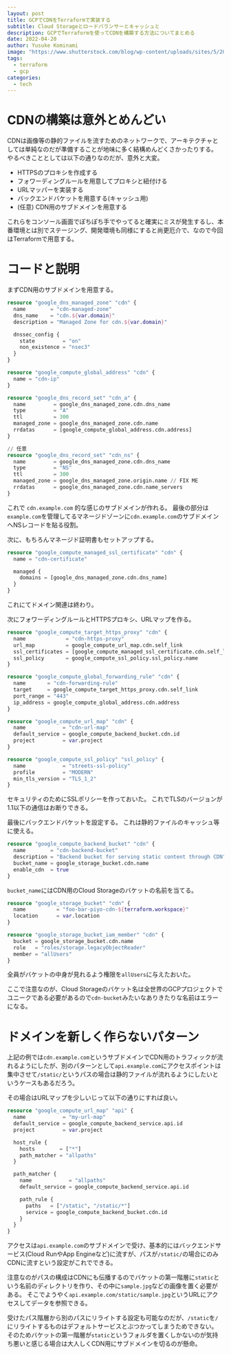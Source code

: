 ```yaml
---
layout: post
title: GCPでCDNをTerraformで実装する
subtitle: Cloud Storageとロードバランサーとキャッシュと
description: GCPでTerraformを使ってCDNを構築する方法についてまとめる
date: 2022-04-20
author: Yusuke Kominami
image: "https://www.shutterstock.com/blog/wp-content/uploads/sites/5/2017/04/featuredwaterfalls.jpg"
tags:
  - terraform
  - gcp
categories:
  - tech
---
```


# CDNの構築は意外とめんどい

CDNは画像等の静的ファイルを流すためのネットワークで、アーキテクチャとしては単純なのだが準備することが地味に多く結構めんどくさかったりする。
やるべきこととしては以下の通りなのだが、意外と大変。

- HTTPSのプロキシを作成する
- フォワーディングルールを用意してプロキシと紐付ける
- URLマッパーを実装する
- バックエンドバケットを用意する(キャッシュ用)
- (任意) CDN用のサブドメインを用意する

これらをコンソール画面でぽちぽち手でやってると確実にミスが発生するし、本番環境とは別でステージング、開発環境も同様にすると尚更厄介で、なので今回はTerraformで用意する。

# コードと説明

まずCDN用のサブドメインを用意する。

```terraform
resource "google_dns_managed_zone" "cdn" {
  name        = "cdn-managed-zone"
  dns_name    = "cdn.${var.domain}"
  description = "Managed Zone for cdn.${var.domain}"

  dnssec_config {
    state         = "on"
    non_existence = "nsec3"
  }
}

resource "google_compute_global_address" "cdn" {
  name = "cdn-ip"
}

resource "google_dns_record_set" "cdn_a" {
  name         = google_dns_managed_zone.cdn.dns_name
  type         = "A"
  ttl          = 300
  managed_zone = google_dns_managed_zone.cdn.name
  rrdatas      = [google_compute_global_address.cdn.address]
}

// 任意
resource "google_dns_record_set" "cdn_ns" {
  name         = google_dns_managed_zone.cdn.dns_name
  type         = "NS"
  ttl          = 300
  managed_zone = google_dns_managed_zone.origin.name // FIX ME
  rrdatas      = google_dns_managed_zone.cdn.name_servers
}
```

これで `cdn.example.com` 的な感じのサブドメインが作れる。
最後の部分は`example.com`を管理してるマネージドゾーンに`cdn.example.com`のサブドメインへNSレコードを貼る役割。


次に、もちろんマネージド証明書もセットアップする。

```terraform
resource "google_compute_managed_ssl_certificate" "cdn" {
  name = "cdn-certificate"

  managed {
    domains = [google_dns_managed_zone.cdn.dns_name]
  }
}
```

これにてドメイン関連は終わり。

次にフォワーディングルールとHTTPSプロキシ、URLマップを作る。


```terraform
resource "google_compute_target_https_proxy" "cdn" {
  name             = "cdn-https-proxy"
  url_map          = google_compute_url_map.cdn.self_link
  ssl_certificates = [google_compute_managed_ssl_certificate.cdn.self_link]
  ssl_policy       = google_compute_ssl_policy.ssl_policy.name
}

resource "google_compute_global_forwarding_rule" "cdn" {
  name       = "cdn-forwarding-rule"
  target     = google_compute_target_https_proxy.cdn.self_link
  port_range = "443"
  ip_address = google_compute_global_address.cdn.address
}

resource "google_compute_url_map" "cdn" {
  name            = "cdn-url-map"
  default_service = google_compute_backend_bucket.cdn.id
  project         = var.project
}

resource "google_compute_ssl_policy" "ssl_policy" {
  name            = "streets-ssl-policy"
  profile         = "MODERN"
  min_tls_version = "TLS_1_2"
}
```

セキュリティのためにSSLポリシーを作っておいた。
これでTLSのバージョンが1.1以下の通信はお断りできる。

最後にバックエンドバケットを設定する。
これは静的ファイルのキャッシュ等に使える。

```terraform
resource "google_compute_backend_bucket" "cdn" {
  name        = "cdn-backend-bucket"
  description = "Backend bucket for serving static content through CDN"
  bucket_name = google_storage_bucket.cdn.name
  enable_cdn  = true
}
```

`bucket_name`にはCDN用のCloud Storageのバケットの名前を当てる。

```terraform
resource "google_storage_bucket" "cdn" {
  name          = "foo-bar-piyo-cdn-${terraform.workspace}"
  location      = var.location
}

resource "google_storage_bucket_iam_member" "cdn" {
  bucket = google_storage_bucket.cdn.name
  role   = "roles/storage.legacyObjectReader"
  member = "allUsers"
}
```

全員がバケットの中身が見れるよう権限を`allUsers`に与えたおいた。

ここで注意なのが、Cloud Storageのバケット名は全世界のGCPプロジェクトでユニークである必要があるので`cdn-bucket`みたいなありきたりな名前はエラーになる。

# ドメインを新しく作らないパターン

上記の例では`cdn.example.com`というサブドメインでCDN用のトラフィックが流れるようにしたが、別のパターンとして`api.example.com`にアクセスポイントは集中させて`/static/`というパスの場合は静的ファイルが流れるようにしたいというケースもあるだろう。

その場合はURLマップを少しいじって以下の通りにすれば良い。

```terraform
resource "google_compute_url_map" "api" {
  name            = "my-url-map"
  default_service = google_compute_backend_service.api.id
  project         = var.project

  host_rule {
    hosts        = ["*"]
    path_matcher = "allpaths"
  }

  path_matcher {
    name            = "allpaths"
    default_service = google_compute_backend_service.api.id

    path_rule {
      paths   = ["/static", "/static/*"]
      service = google_compute_backend_bucket.cdn.id
    }
  }
}
```

アクセスは`api.example.com`のサブドメインで受け、基本的にはバックエンドサービス(Cloud RunやApp Engineなど)に流すが、パスが`/static/`の場合にのみCDNに流すという設定がこれでできる。

注意なのがパスの構成はCDNにも伝播するのでバケットの第一階層に`static`という名前のディレクトリを作り、その中に`sample.jpg`などの画像を置く必要がある。
そこでようやく`api.example.com/static/sample.jpg`というURLにアクセスしてデータを参照できる。

受けたパス階層から別のパスにリライトする設定も可能なのだが、`/static`を`/`にリライトするものはデフォルトサービスとぶつかってしまうためできない。
そのためバケットの第一階層が`static`というフォルダを置くしかないのが気持ち悪いと感じる場合は大人しくCDN用にサブドメインを切るのが懸命。


